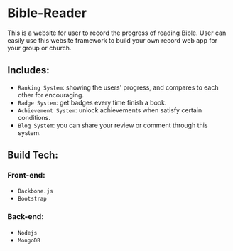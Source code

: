 Bible-Reader
============

This is a website for user to record the progress of reading Bible.
User can easily use this website framework to build your own record web app for your group or church.

## Includes:
 - ```Ranking System```: showing the users' progress, and compares to each other for encouraging.
 - ```Badge System```: get badges every time finish a book.
 - ```Achievement System```: unlock achievements when satisfy certain conditions.
 - ```Blog System```: you can share your review or comment through this system. 

## Build Tech:
### Front-end:
 - ```Backbone.js``` 
 - ```Bootstrap```

### Back-end:
 - ```Nodejs``` 
 - ```MongoDB```
